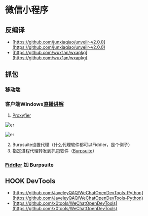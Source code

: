 # 微信小程序

## 反编译

* [https://github.com/junxiaqiao/unveilr-v2.0.0](https://github.com/junxiaqiao/unveilr-v2.0.0)
* [https://github.com/wux1an/wxapkg](https://github.com/wux1an/wxapkg)

<DocsAD/>

## 抓包

### [移动端](./http.md)

### 客户端Windows[直播讲解](https://forum.deelmind.com/)

1. [Proxyfier](https://deelmind.org/app/1271.html)

![er](/imgs/pentest/app/wx/1.png)

![er](/imgs/pentest/app/wx/2.png)

2. Burpsuite设置代理（什么代理软件都可以Fiddler，是个例子）
3. 指定进程代理转发到抓包软件（[Burpsuite](https://deelmind.org/app/1132.html)）

### [Fiddler]() 加 Burpsuite

## HOOK DevTools

* [https://github.com/JaveleyQAQ/WeChatOpenDevTools-Python](https://github.com/JaveleyQAQ/WeChatOpenDevTools-Python)
* [https://github.com/x0tools/WeChatOpenDevTools](https://github.com/x0tools/WeChatOpenDevTools)